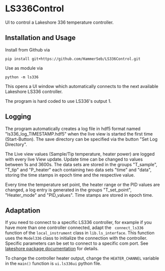 # LS336Control

UI to control a Lakeshore 336 temperature controller. 

## Installation and Usage

Install from Github via 
```commandline
pip install git+https://github.com/HammerSeb/LS336Control.git
```

Use as module via
```commandline
python -m ls336
```

This opens a UI window which automatically connects to the next available Lakeshore LS336 controller.

The program is hard coded to use LS336's output 1. 

## Logging
The program automatically creates a log file in hdf5 format named "ls336_log_TIMESTAMP.hdf5" when the live view is started the first time (Start-Button). The save directory can be specified via the button "Set Log Directory". 

The Live view values (Sample/Tip temperature, heater power) are logged with every live View update. Update time can be changed to values between 1s and 3600s. The data sets are stored in the groups "T_sample", "T_tip" and "P_heater" each containing two data sets "time" and "data", storing the time stamps in epoch time and the respective value. 

Every time the temperature set point, the heater range or the PID values are changed, a log entry is generated in the groups "T_set_point", "Heater_mode" and "PID_values". Time stamps are stored in epoch time. 

## Adaptation
If you need to connect to a specific LS336 controller, for example if you have more than one controller connected, adapt the ``` connect_ls336``` function of the ```local_instrument``` class in ```lib.ls_interface```. This function uses the ```Model336``` class to initialize the connection with the controller. Specific parameters can be set to connect to a specific com port. See [lakeshore package documentation](https://lake-shore-python-driver.readthedocs.io/en/latest/model_336.html?highlight=Model336#) for details.

To change the controller heater output, change the ```HEATER_CHANNEL``` variable in the ```main()``` function is ```ui.ls336ui``` python file. 
